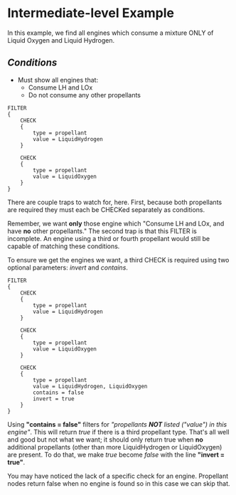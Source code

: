 # Intermediate-level Example

In this example, we find all engines which consume a mixture ONLY of Liquid Oxygen and Liquid Hydrogen.

## _**Conditions**_

* Must show all engines that:
  * Consume LH and LOx
  * Do not consume any other propellants

```text
FILTER
{
    CHECK
    {
        type = propellant
        value = LiquidHydrogen
    }

    CHECK
    {
        type = propellant
        value = LiquidOxygen
    }
}
```

There are couple traps to watch for, here. First, because both propellants are required they must each be CHECKed separately as conditions.

Remember, we want **only** those engine which "Consume LH and LOx, and have **no** other propellants." The second trap is that this FILTER is incomplete. An engine using a third or fourth propellant would still be capable of matching these conditions.

To ensure we get the engines we want, a third CHECK is required using two optional parameters: _invert_ and _contains_.

```text
FILTER
{
    CHECK
    {
        type = propellant
        value = LiquidHydrogen
    }

    CHECK
    {
        type = propellant
        value = LiquidOxygen
    }

    CHECK
    {
        type = propellant
        value = LiquidHydrogen, LiquidOxygen
        contains = false
        invert = true
    }
}
```

Using **"contains = false"** filters for _"propellants **NOT** listed \("value"\) in this engine"_. This will return _true_ if there is a third propellant type. That's all well and good but not what we want; it should only return true when **no** additional propellants \(other than more LiquidHydrogen or LiquidOxygen\) are present. To do that, we make _true_ become _false_ with the line **"invert = true"**.

You may have noticed the lack of a specific check for an engine. Propellant nodes return false when no engine is found so in this case we can skip that.


